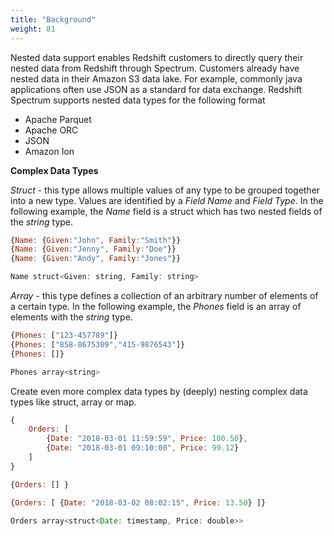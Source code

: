 ```yaml
---
title: "Background"
weight: 81
---
```


Nested data support enables Redshift customers to directly query their nested data from Redshift through Spectrum.  Customers already have nested data in their Amazon S3 data lake.  For example, commonly java applications often use JSON as a standard for data exchange. Redshift Spectrum supports nested data types for the following format
* Apache Parquet
* Apache ORC
* JSON
* Amazon Ion

**Complex Data Types** 

*Struct* - this type allows multiple values of any type to be grouped together into a new type. Values are identified by a *Field Name* and *Field Type*.  In the following example, the *Name* field is a struct which has two nested fields of the *string* type.

```javascript
{Name: {Given:"John", Family:"Smith"}}
{Name: {Given:"Jenny", Family:"Doe"}}
{Name: {Given:"Andy", Family:"Jones"}}
```
```javascript
Name struct<Given: string, Family: string>
```

*Array* - this type defines a collection of an arbitrary number of elements of a certain type.  In the following example, the *Phones* field is an array of elements with the *string* type.

```javascript
{Phones: ["123-457789"]}
{Phones: ["858-8675309","415-9876543"]}
{Phones: []}
```
```javascript
Phones array<string>
```

Create even more complex data types by (deeply) nesting complex data types like struct, array or map.
```javascript
{
    Orders: [ 
        {Date: "2018-03-01 11:59:59", Price: 100.50}, 
        {Date: "2018-03-01 09:10:00", Price: 99.12} 
    ]
}

{Orders: [] }

{Orders: [ {Date: "2018-03-02 08:02:15", Price: 13.50} ]}
```
```javascript
Orders array<struct<Date: timestamp, Price: double>>
```

